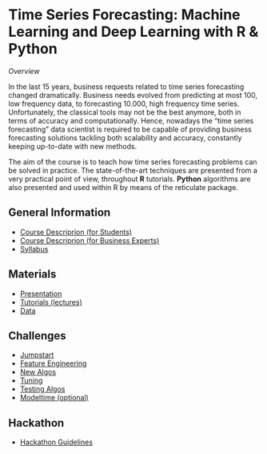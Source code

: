 
# Time Series Forecasting: Machine Learning and Deep Learning with R & Python

*Overview*

In the last 15 years, business requests related to time series
forecasting changed dramatically. Business needs evolved from predicting
at most 100, low frequency data, to forecasting 10.000, high frequency
time series. Unfortunately, the classical tools may not be the best
anymore, both in terms of accuracy and computationally. Hence, nowadays
the “time series forecasting” data scientist is required to be capable
of providing business forecasting solutions tackling both scalability
and accuracy, constantly keeping up-to-date with new methods.

The aim of the course is to teach how time series forecasting problems
can be solved in practice. The state-of-the-art techniques are presented
from a very practical point of view, throughout **R** tutorials.
**Python** algorithms are also presented and used within R by means of
the reticulate package.

## General Information

- [Course Descriprion (for
  Students)](https://marcozanotti.github.io/tsforecasting-course/general-infos/tsf_description.html)  
- [Course Descriprion (for Business
  Experts)](https://marcozanotti.github.io/tsforecasting-course/general-infos/tsf_description_business.html)  
- [Syllabus](https://marcozanotti.github.io/tsforecasting-course/general-infos/tsf_syllabus.html)

## Materials

- [Presentation](https://marcozanotti.github.io/tsforecasting-course/resources/tsfor_presentation.html)  
- [Tutorials
  (lectures)](https://github.com/marcozanotti/tsforecasting-course/tree/master/R)  
- [Data](https://marcozanotti.github.io/tsforecasting-course/R/tsfor_lecture0_data.html)

## Challenges

- [Jumpstart](https://marcozanotti.github.io/tsforecasting-course/challenges/tsfor_challenge0_jumpstart.html)  
- [Feature
  Engineering](https://marcozanotti.github.io/tsforecasting-course/challenges/tsfor_challenge1_feateng.html)  
- [New
  Algos](https://marcozanotti.github.io/tsforecasting-course/challenges/tsfor_challenge2_newalgos.html)  
- [Tuning](https://marcozanotti.github.io/tsforecasting-course/challenges/tsfor_challenge3_tuning.html)  
- [Testing
  Algos](https://marcozanotti.github.io/tsforecasting-course/challenges/tsfor_challenge4_algos.html)  
- [Modeltime
  (optional)](https://marcozanotti.github.io/tsforecasting-course/challenges/tsfor_challenge_optional_modeltime.html)

## Hackathon

- [Hackathon
  Guidelines](https://marcozanotti.github.io/tsforecasting-course/exam/tsf_exam_guidelines.html)
